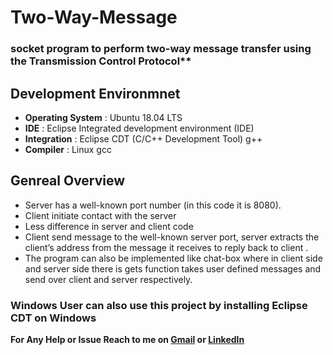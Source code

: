 # Two-Way-Message
### socket program to perform two-way message transfer using the Transmission Control Protocol**

## Development Environmnet 
- **Operating System**  : Ubuntu 18.04 LTS
- **IDE**               : Eclipse Integrated development environment (IDE)
- **Integration**       : Eclipse CDT (C/C++ Development Tool) g++
- **Compiler**          : Linux gcc

## Genreal Overview
- Server has a well-known port number (in this code it is 8080).
- Client initiate contact with the server
- Less difference in server and client code
- Client send message to the well-known server port, server extracts the client’s address from
the message it receives to reply back to client .
- The program can also be implemented like chat-box where in client side and server side there
is gets function takes user defined messages and send over client and server respectively.

### Windows User can also use this project by installing Eclipse CDT on Windows
**For Any Help or Issue Reach to me on [Gmail](mailto:prasunguchhait1997@gmail.com) or [LinkedIn](https://www.linkedin.com/in/iamprasunguchhait)**